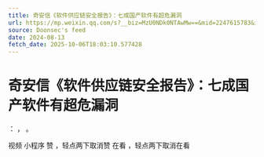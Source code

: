 ```yaml
---
title: 奇安信《软件供应链安全报告》：七成国产软件有超危漏洞
url: https://mp.weixin.qq.com/s?__biz=MzU0NDk0NTAwMw==&mid=2247615783&idx=1&sn=0aba30eb0899dc3644e69c1363f81c76
source: Doonsec's feed
date: 2024-08-13
fetch_date: 2025-10-06T18:03:10.577428
---
```


# 奇安信《软件供应链安全报告》：七成国产软件有超危漏洞

：
，
。

视频
小程序
赞
，轻点两下取消赞
在看
，轻点两下取消在看
